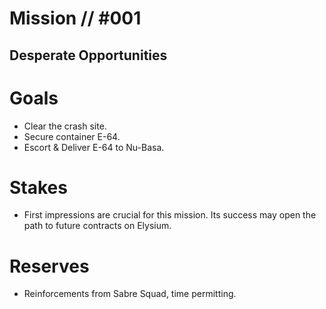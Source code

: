 # Mission // #001
## Desperate Opportunities
# Goals
- Clear the crash site.
- Secure container E-64.
- Escort & Deliver E-64 to Nu-Basa.

# Stakes
- First impressions are crucial for this mission. Its success may open the path to future contracts on Elysium.

# Reserves
- Reinforcements from Sabre Squad, time permitting.